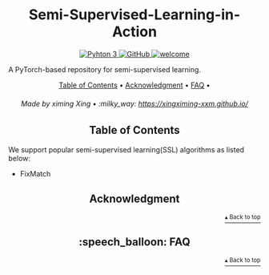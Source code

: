 <h1 id="ltl" align="center">Semi-Supervised-Learning-in-Action</h1>

<p align="center">
    <a href="https://www.python.org/">
        <img src="https://img.shields.io/badge/python-3.5%20%7C%203.6%20%7C%203.7-blue" alt="Pyhton 3">
    </a>
    <a href="http://www.apache.org/licenses/">
        <img src="https://img.shields.io/badge/license-Apache-blue" alt="GitHub">
    </a>
    <a href="#">
        <img src="https://img.shields.io/static/v1.svg?label=Contributions&message=Welcome&color=0059b3&style=flat-square" alt="welcome">
    </a>
</p>

A PyTorch-based repository for semi-supervised learning.

<p align="center">
    <a href="#table-of-contents">Table of Contents</a> •
    <a href="#acknowledgment">Acknowledgment</a> •
    <a href="#speech_balloon-faq">FAQ</a> •
</p>

<h6 align="center">Made by ximing Xing • :milky_way:
<a href="https://xingximing-xxm.github.io/">https://xingximing-xxm.github.io/</a>
</h6>

<h2 align="center">Table of Contents</h2>

We support popular semi-supervised learning(SSL) algorithms as listed below:

- FixMatch

<h2 align="center">Acknowledgment</h2>

<p align="right"><a href="#ltl"><sup>▴ Back to top</sup></a></p>
<h2 align="center">:speech_balloon: FAQ</h2>
<p align="right"><a href="#ltl"><sup>▴ Back to top</sup></a></p>
